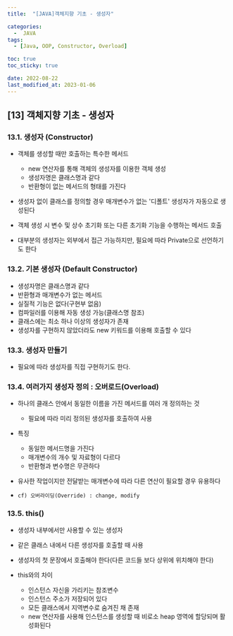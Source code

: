 ```yaml
---
title:  "[JAVA]객체지향 기초 - 생성자" 

categories:
  -  JAVA
tags:
  - [Java, OOP, Constructor, Overload]

toc: true
toc_sticky: true

date: 2022-08-22
last_modified_at: 2023-01-06
---
```

[13] 객체지향 기초 - 생성자
----
### 13.1. 생성자 (Constructor)
- 객체를 생성할 때만 호출하는 특수한 메서드
   - new 연산자를 통해 객체의 생성자를 이용한 객체 생성
   - 생성자명은 클래스명과 같다
   - 반환형이 없는 메서드의 형태를 가진다
- 생성자 없이 클래스를 정의할 경우 매개변수가 없는 '디폴트' 생성자가 자동으로 생성된다
   
- 객체 생성 시 변수 및 상수 초기화 또는 다른 초기화 기능을 수행하는 메서드 호출
- 대부분의 생성자는 외부에서 접근 가능하지만, 필요에 따라 Private으로 선언하기도 한다
            

### 13.2. 기본 생성자 (Default Constructor)
- 생성자명은 클래스명과 같다
- 반환형과 매개변수가 없는 메서드
- 실질적 기능은 없다(구현부 없음)
- 컴파일러를 이용해 자동 생성 가능(클래스명 참조)
- 클래스에는 최소 하나 이상의 생성자가 존재
- 생성자를 구현하지 않았더라도 new 키워드를 이용해 호출할 수 있다

### 13.3. 생성자 만들기
- 필요에 따라 생성자를 직접 구현하기도 한다.

### 13.4. 여러가지 생성자 정의 : 오버로드(Overload) 
- 하나의 클래스 안에서 동일한 이름을 가진 메서드를 여러 개 정의하는 것
   - 필요에 따라 미리 정의된 생성자를 호출하여 사용

- 특징
   - 동일한 메서드명을 가진다
   - 매개변수의 개수 및 자료형이 다르다
   - 반환형과 변수명은 무관하다

- 유사한 작업이지만 전달받는 매개변수에 따라 다른 연산이 필요할 경우 유용하다
- `cf) 오버라이딩(Override) : change, modify`

### 13.5. this()
- 생성자 내부에서만 사용할 수 있는 생성자
- 같은 클래스 내에서 다른 생성자를 호출할 때 사용
- 생성자의 첫 문장에서 호출해야 한다(다른 코드들 보다 상위에 위치해야 한다)

- this와의 차이
   - 인스턴스 자신을 가리키는 참조변수
   - 인스턴스 주소가 저장되어 있다
   - 모든 클래스에서 지역변수로 숨겨진 채 존재 
   - new 연산자를 사용해 인스턴스를 생성할 때 비로소 heap 영역에 할당되며 활성화된다